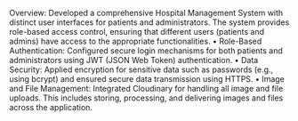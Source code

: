 Overview: Developed a comprehensive Hospital Management System with distinct user interfaces for patients and
administrators. The system provides role-based access control, ensuring that different users (patients and
admins) have access to the appropriate functionalities.
• Role-Based Authentication: Configured secure login mechanisms for both patients and administrators using
JWT (JSON Web Token) authentication.
• Data Security: Applied encryption for sensitive data such as passwords (e.g., using bcrypt) and ensured
secure data transmission using HTTPS.
• Image and File Management: Integrated Cloudinary for handling all image and file uploads. This
includes storing, processing, and delivering images and files across the application.
